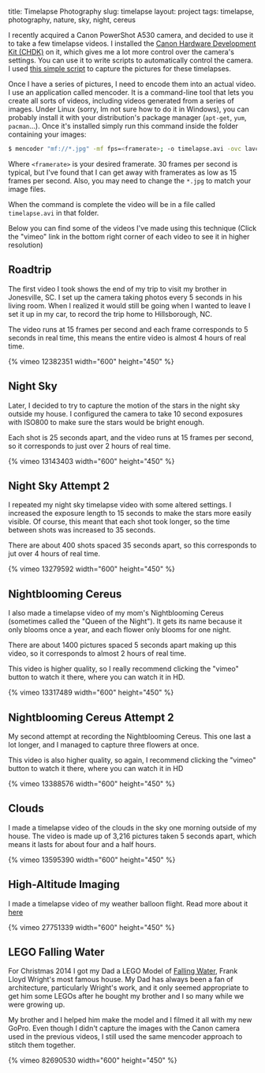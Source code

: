 title: Timelapse Photography
slug: timelapse
layout: project
tags: timelapse, photography, nature, sky, night, cereus

I recently acquired a Canon PowerShot A530 camera, and decided to use it to take
a few timelapse videos. I installed the
[Canon Hardware Development Kit (CHDK)](http://chdk.wikia.com/wiki/CHDK) on it,
which gives me a lot more control over the camera's settings. You
can use it to write scripts to automatically control the camera.  I used
[this simple script](http://chdk.wikia.com/wiki/UBASIC/Scripts:_Ultra_Intervalometer) to
capture the pictures for these timelapses.

<!--more-->

Once I have a series of pictures, I need to encode them into an actual video. I
use an application called mencoder. It is a command-line tool that lets you
create all sorts of videos, including videos generated from a series of images.
Under Linux (sorry, Im not sure how to do it in Windows), you can probably
install it with your distribution's package manager (``apt-get``, ``yum``,
``pacman``...).  Once it's installed simply run this command inside the folder
containing your images:

``` sh Using mencoder
$ mencoder "mf://*.jpg" -mf fps=<framerate>; -o timelapse.avi -ovc lavc -lavcopts vcodec=mpeg4
```

Where ``<framerate>`` is your desired framerate.  30 frames per second is
typical, but I've found that I can get away with framerates as low as 15 frames
per second.  Also, you may need to change the ``*.jpg`` to match  your image
files.

When the command is complete the video will be in a file called ``timelapse.avi``
in that folder.

Below you can find some of the videos I've made using this technique (Click the
"vimeo" link in the bottom right corner of each video to see it in higher
resolution)

Roadtrip
--------
The first video I took shows the end of my trip to visit my brother in
Jonesville, SC.  I set up the camera taking photos every 5 seconds in his living
room.  When I realized it would still be going when I wanted to leave I set it
up in my car, to record the trip home to Hillsborough, NC.

The video runs at 15 frames per second and each frame corresponds to 5 seconds
in real time, this means the entire video is almost 4 hours of real time.

{% vimeo 12382351 width="600" height="450" %}

Night Sky
---------
Later, I decided to try to capture the motion of the stars in the night sky outside my house.
I configured the camera to take 10 second exposures with ISO800 to make sure the stars would be bright enough.

Each shot is 25 seconds apart, and the video runs at 15 frames per second, so it corresponds to just over 2 hours of real time.

{% vimeo 13143403 width="600" height="450" %}

Night Sky Attempt 2
-------------------
I repeated my night sky timelapse video with some altered settings.
I increased the exposure length to 15 seconds to make the stars more easily visible.
Of course, this meant that each shot took longer, so the time between shots was increased to 35 seconds.

There are about 400 shots spaced 35 seconds apart, so this corresponds to jut over 4 hours of real time.

{% vimeo 13279592 width="600" height="450" %}

Nightblooming Cereus
--------------------
I also made a timelapse video of my mom's Nightblooming Cereus (sometimes called the "Queen of the Night").
It gets its name because it only blooms once a year, and each flower only blooms for one night.

There are about 1400 pictures spaced 5 seconds apart making up this video, so it corresponds to almost 2 hours of real time.

This video is higher quality, so I really recommend clicking the "vimeo" button to watch it there, where you can watch it in HD.

{% vimeo 13317489 width="600" height="450" %}

Nightblooming Cereus Attempt 2
------------------------------
My second attempt at recording the Nightblooming Cereus.
This one last a lot longer, and I managed to capture three flowers at once.

This video is also higher quality, so again, I recommend clicking the "vimeo" button to watch it there, where you can watch it in HD

{% vimeo 13388576 width="600" height="450" %}

Clouds
------
I made a timelapse video of the clouds in the sky one morning outside of my house.
The video is made up of 3,216 pictures taken 5 seconds apart, which means it lasts for about four and a half hours.

{% vimeo 13595390 width="600" height="450" %}

High-Altitude Imaging
---------------------
I made a timelapse video of my  weather balloon flight.  Read more about it <A HREF="balloon.html">here</A>

{% vimeo 27751339 width="600" height="450" %}

LEGO Falling Water
------------------
For Christmas 2014 I got my Dad a LEGO Model of
[Falling Water](http://www.fallingwater.org/), Frank Lloyd Wright's most famous
house.  My Dad has always been a fan of architecture, particularly Wright's
work, and it only seemed appropriate to get him some LEGOs after he bought my
brother and I so many while we were growing up.

My brother and I helped him make the model and I filmed it all with my new
GoPro. Even though I didn't capture the images with the Canon camera used in the
previous videos, I still used the same mencoder approach to stitch them
together.

{% vimeo 82690530 width="600" height="450" %}